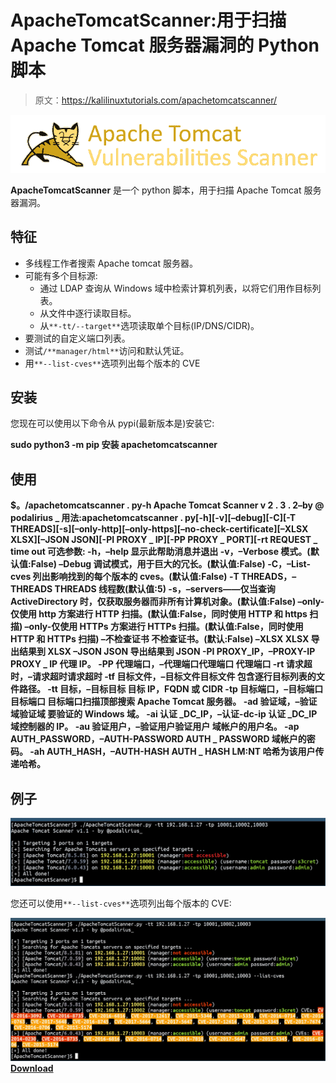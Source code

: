 # ApacheTomcatScanner:用于扫描 Apache Tomcat 服务器漏洞的 Python 脚本

> 原文：<https://kalilinuxtutorials.com/apachetomcatscanner/>

[![](img//d04a0f1b971ce8bb37e4be158617f4e7.png)](https://blogger.googleusercontent.com/img/b/R29vZ2xl/AVvXsEiQgZD622Fb3_MZte7zRSs5qcUK2e-sBspYkAW4sJ0C5fdINB3_DG3676OzFp0w15jONt4uZiBBtODzP-CckBcdsHzQxZbKHbhdwD8SMMY8i50tFXVixZLyRObRbvVr9LFnbhLCOU3Sm4fPvhKamK9iOfHIuQYvhwVhwOnk80kXdE4cHWj5TYRH15eB/s728/banner%20(2).png)

**ApacheTomcatScanner** 是一个 python 脚本，用于扫描 Apache Tomcat 服务器漏洞。

## 特征

*   多线程工作者搜索 Apache tomcat 服务器。
*   可能有多个目标源:
    *   通过 LDAP 查询从 Windows 域中检索计算机列表，以将它们用作目标列表。
    *   从文件中逐行读取目标。
    *   从`**-tt/--target**`选项读取单个目标(IP/DNS/CIDR)。
*   要测试的自定义端口列表。
*   测试`/**manager/html**`访问和默认凭证。
*   用`**--list-cves**`选项列出每个版本的 CVE

## 安装

您现在可以使用以下命令从 pypi(最新版本是)安装它:

**sudo python3 -m pip 安装 apachetomcatscanner**

## 使用

**$。/apachetomcatscanner . py-h
Apache Tomcat Scanner v 2 . 3 . 2–by @ podalirius _
用法:apachetomcatscanner . py[-h][-v][–debug][-C][-T THREADS][-s][–only-http][–only-https][–no-check-certificate][–XLSX XLSX][–JSON JSON][-PI PROXY _ IP][-PP PROXY _ PORT][-rt REQUEST _ time out
可选参数:
-h，–help 显示此帮助消息并退出
-v，–Verbose 模式。(默认值:False)
–Debug 调试模式，用于巨大的冗长。(默认值:False)
-C，–List-cves 列出影响找到的每个版本的 cves。(默认值:False)
-T THREADS，–THREADS THREADS
线程数(默认值:5)
-s，–servers——仅当查询 ActiveDirectory 时，仅获取服务器而非所有计算机对象。(默认值:False)
–only-仅使用 http 方案进行 HTTP 扫描。(默认值:False，同时使用 HTTP 和 https 扫描)
–only-仅使用 HTTPs 方案进行 HTTPs 扫描。(默认值:False，同时使用 HTTP 和 HTTPs 扫描)
–不检查证书
不检查证书。(默认:False)
–XLSX XLSX 导出结果到 XLSX
–JSON JSON 导出结果到 JSON
-PI PROXY_IP，–PROXY-IP PROXY _ IP
代理 IP。
-PP 代理端口，–代理端口代理端口
代理端口
-rt 请求超时，–请求超时请求超时
-tf 目标文件，–目标文件目标文件
包含逐行目标列表的文件路径。
-tt 目标，–目标目标
目标 IP，FQDN 或 CIDR
-tp 目标端口，–目标端口目标端口
目标端口扫描顶部搜索 Apache Tomcat 服务器。
-ad 验证域，–验证域验证域
要验证的 Windows 域。
-ai 认证 _DC_IP，–认证-dc-ip 认证 _DC_IP
域控制器的 IP。
-au 验证用户，–验证用户验证用户
域帐户的用户名。
-ap AUTH_PASSWORD，–AUTH-PASSWORD AUTH _ PASSWORD
域帐户的密码。
-ah AUTH_HASH，–AUTH-HASH AUTH _ HASH
LM:NT 哈希为该用户传递哈希。**

## 例子

![](img//3bf78a7af6f2eedc11b92e38b58df3e5.png)

您还可以使用`**--list-cves**`选项列出每个版本的 CVE:

![](img//8a93c99dff564816874fc40458a4dac5.png)[**Download**](https://github.com/p0dalirius/ApacheTomcatScanner)